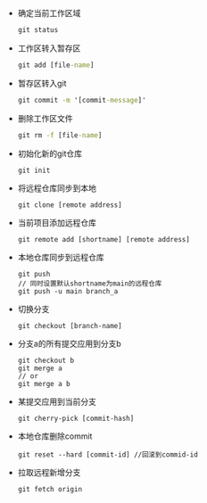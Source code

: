 - 确定当前工作区域
    ```cmd
    git status 
    ```
- 工作区转入暂存区
    ```cmd
    git add [file-name]
    ```
- 暂存区转入git
    ```cmd
    git commit -m '[commit-message]'
    ```
- 删除工作区文件
    ```cmd
    git rm -f [file-name]
    ```
- 初始化新的git仓库
    ```
    git init
    ```
- 将远程仓库同步到本地
    ```
    git clone [remote address]
    ```
- 当前项目添加远程仓库
    ```
    git remote add [shortname] [remote address]
    ```
- 本地仓库同步到远程仓库
    ```
    git push 
    // 同时设置默认shortname为main的远程仓库
    git push -u main branch_a
    ```
- 切换分支
    ```
    git checkout [branch-name]
    ```
- 分支a的所有提交应用到分支b
    ```
    git checkout b
    git merge a
    // or
    git merge a b
    ```
- 某提交应用到当前分支
    ``` 
    git cherry-pick [commit-hash]
    ```
- 本地仓库删除commit
    ```
    git reset --hard [commit-id] //回滚到commid-id
    ```
- 拉取远程新增分支
    ```
    git fetch origin
    ```